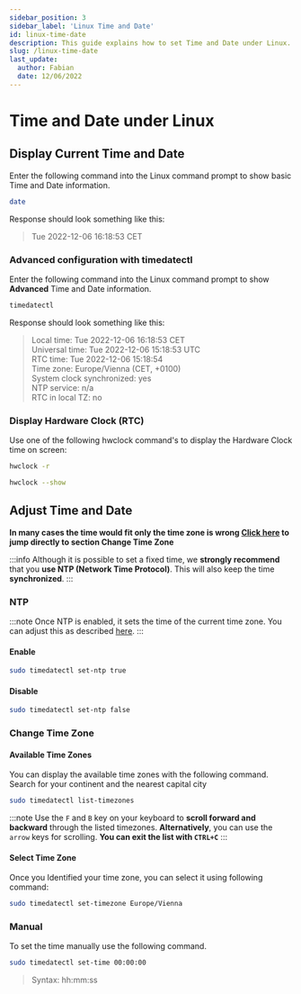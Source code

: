 ```yaml
---
sidebar_position: 3
sidebar_label: 'Linux Time and Date'
id: linux-time-date
description: This guide explains how to set Time and Date under Linux. 
slug: /linux-time-date
last_update:
  author: Fabian
  date: 12/06/2022
---
```


# Time and Date under Linux

## Display Current Time and Date

Enter the following command into the Linux command prompt to show basic Time and Date information.

```bash
date
```

Response should look something like this:
>Tue 2022-12-06 16:18:53 CET

### Advanced configuration with timedatectl

Enter the following command into the Linux command prompt to show **Advanced** Time and Date information.

```bash
timedatectl
```

Response should look something like this:

>Local time: Tue 2022-12-06 16:18:53 CET<br/>
>Universal time: Tue 2022-12-06 15:18:53 UTC<br/>
>RTC time: Tue 2022-12-06 15:18:54<br/>
>Time zone: Europe/Vienna (CET, +0100)<br/>
>System clock synchronized: yes<br/>
>NTP service: n/a<br/>
>RTC in local TZ: no

### Display Hardware Clock (RTC)

Use one of the following hwclock command's to display the Hardware Clock time on screen:

```bash title="Option 1"
hwclock -r
```

```bash title="Option 2"
hwclock --show
```

## Adjust Time and Date

**In many cases the time would fit only the time zone is wrong [Click here](#change-time-zone) to jump directly to section Change Time Zone**

:::info
Although it is possible to set a fixed time, we **strongly recommend** that you **use NTP (Network Time Protocol)**. This will also keep the time **synchronized**.
:::

### NTP

:::note
Once NTP is enabled, it sets the time of the current time zone. You can adjust this as described [here](#change-time-zone).
:::

#### Enable

```bash
sudo timedatectl set-ntp true
```

#### Disable

```bash
sudo timedatectl set-ntp false
```

### Change Time Zone

#### Available Time Zones

You can display the available time zones with the following command. Search for your continent and the nearest capital city

```bash
sudo timedatectl list-timezones
```

:::note
Use the `F` and `B` key on your keyboard to **scroll forward and backward** through the listed timezones. **Alternatively**, you can use the `arrow` keys for scrolling. **You can exit the list with `CTRL+C`**
:::

#### Select Time Zone

Once you Identified your time zone, you can select it using following command:

```bash title="In this example Europe/Vienna"
sudo timedatectl set-timezone Europe/Vienna
```

### Manual

To set the time manually use the following command.

```bash title="In this example the time is set to 12 o'clock midnight"
sudo timedatectl set-time 00:00:00
```

>Syntax: hh:mm:ss
